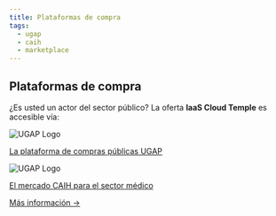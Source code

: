 ```yaml
---
title: Plataformas de compra
tags:
  - ugap
  - caih
  - marketplace
---
```


## Plataformas de compra

<div class="purchase-platforms">
  <p>¿Es usted un actor del sector público? La oferta <strong>IaaS Cloud Temple</strong> es accesible vía:</p>

  <div class="platform-card">
    <img src="https://www.medgest.fr/wp-content/uploads/sites/2/2021/09/nouveau-logo-ugap-2021.png" alt="UGAP Logo" class="platform-logo" />
    <p>
      <a href="https://cloudtour.capgemini.fr/partenaires/cloud-temple" target="_blank" rel="noopener noreferrer">
        La plataforma de compras públicas UGAP
      </a>
    </p>
  </div>

  <div class="platform-card">
      <img src="https://i0.wp.com/www.activus-software.fr/wp-content/uploads/2022/09/20221212-GRP-CAIH-BC.png?fit=1300%2C827&ssl=1" alt="UGAP Logo" class="platform-logo" />
    <p>
      <a href="https://www.caih-sante.org" target="_blank" rel="noopener noreferrer">
        El mercado CAIH para el sector médico
      </a>
    </p>
  </div>

  <a href="https://www.cloud-temple.com/cloud-souverain-disponible-via-lugap/" target="_blank" rel="noopener noreferrer" class="learn-more-link">
    Más información &rarr;
  </a>
</div>